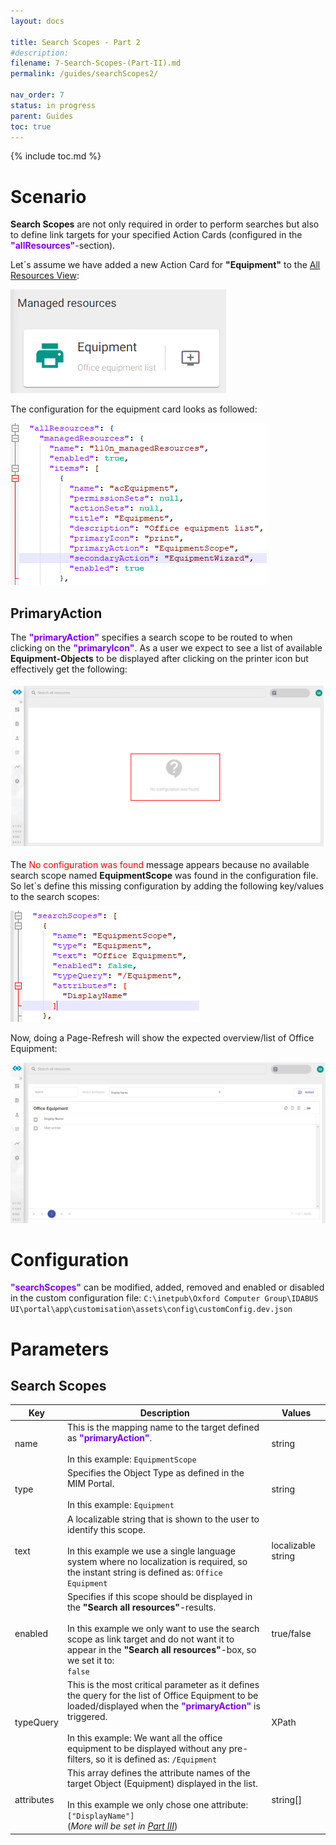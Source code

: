 ```yaml
---
layout: docs

title: Search Scopes - Part 2
#description:
filename: 7-Search-Scopes-(Part-II).md
permalink: /guides/searchScopes2/

nav_order: 7
status: in progress
parent: Guides
toc: true
---
```


{% include toc.md %}


# Scenario

**Search Scopes** are not only required in order to perform searches but also to define link targets for your specified Action Cards (configured in the <span style="color: #8000FC">**"allResources"**</span>-section).

Let´s assume we have added a new Action Card for **"Equipment"** to the [All Resources View](/IDABUS-Identity-Solution/How-To/Tutorials/5-All-Resources):

![image.png](/img/image-4e0b7433-0911-4ec4-b94d-98f6950c3f0c.png)

The configuration for the equipment card looks as followed:

![image.png](/img/image-14e258ca-1346-40ff-b08a-55159a5dfde8.png)

## PrimaryAction

The <span style="color: #8000FC">**"primaryAction"**</span> specifies a search scope to be routed to when clicking on the <span style="color: #8000FC">**"primaryIcon"**</span>. As a user we expect to see a list of available **Equipment-Objects** to be displayed after clicking on the printer icon but effectively get the following:

![image.png](/img/image-e3afd976-3817-4a06-a0c2-184ca7c90c42.png)

The <span style="color: red;">No configuration was found</span> message appears because no available search scope named **EquipmentScope** was found in the configuration file. So let´s define this missing configuration by adding the following key/values to the search scopes:

![image.png](/img/image-23f8e409-7e76-45b4-b335-a15eb5846a5c.png)

Now, doing a Page-Refresh will show the expected overview/list of Office Equipment:

![image.png](/img/image-c3fe09de-7790-425f-90e1-888825036330.png)

# Configuration

<span style="color: #8000FC">**"searchScopes"**</span> can be modified, added, removed and enabled or disabled in the custom configuration file:
`C:\inetpub\Oxford Computer Group\IDABUS UI\portal\app\customisation\assets\config\customConfig.dev.json`

# Parameters

## Search Scopes

| Key | Description | Values |
|-----|-------------|--------|
| name | This is the mapping name to the target defined as <span style="color: #8000FC">**"primaryAction"**</span>. <br><br> In this example: `EquipmentScope` | string |
| type | Specifies the Object Type as defined in the MIM Portal. <br><br> In this example: `Equipment` | string |
| text | A localizable string that is shown to the user to identify this scope. <br><br> In this example we use a single language system where no localization is required, so the instant string is defined as: `Office Equipment` | localizable string |
| enabled | Specifies if this scope should be displayed in the **"Search all resources"**-results. <br><br> In this example we only want to use the search scope as link target and do not want it to appear in the **"Search all resources"**-box, so we set it to:<br>`false`| true/false |
| typeQuery | This is the most critical parameter as it defines the query for the list of Office Equipment to be loaded/displayed when the <span style="color: #8000FC">**"primaryAction"**</span> is triggered. <br><br> In this example:  We want all the office equipment to be displayed without any pre-filters, so it is defined as: `/Equipment`| XPath |
| attributes | This array defines the attribute names of the target Object (Equipment) displayed in the list. <br><br> In this example we only chose one attribute: `["DisplayName"]` <br> (_More will be set in [Part III](/IDABUS-Identity-Solution/How-To/Tutorials/8-Search-Scopes-\(Part-III\))_)| string[] | 
